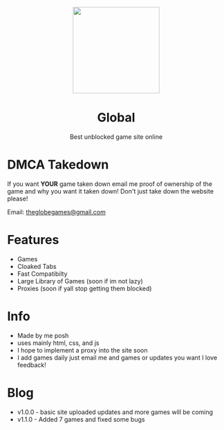 <p align="center">
<img style="height: 200px;" src="https://github.com/GlobalwideGames/Global/blob/main/Assests/Imgs/Logo.png?raw=true">
</p>
<h1 align="center">Global</h1>
<p align="center">Best unblocked game site online</p>

# DMCA Takedown 
 If you want **YOUR** game taken down email me proof of ownership of the game and why you want it taken down! Don't just take down the website please! 
 
 Email: [theglobegames@gmail.com](mailto:theglobegames@gmail.com) 
# Features
- Games
- Cloaked Tabs
- Fast Compatibilty
- Large Library of Games (soon if im not lazy)
- Proxies (soon if yall stop getting them blocked)

# Info
- Made by me posh
- uses mainly html, css, and js
- I hope to implement a proxy into the site soon
- I add games daily just email me and games or updates you want I love feedback!

# Blog
- v1.0.0 - basic site uploaded updates and more games will be coming
- v1.1.0 - Added 7 games and fixed some bugs
